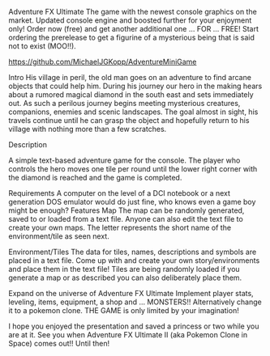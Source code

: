 Adventure FX Ultimate
The game with the newest console graphics on the market. Updated console engine and boosted further for your enjoyment only! Order now (free) and get another additional one …  FOR …  FREE! Start ordering the prerelease to get a figurine of a mysterious being that is said not to exist (MOO!!).


https://github.com/MichaelJGKopp/AdventureMiniGame

Intro
His village in peril, the old man goes on an adventure to find arcane objects that could help him. During his journey our hero in the making hears about a rumored magical diamond in the south east and sets immediately out.
As such a perilous journey begins meeting mysterious creatures, companions, enemies and scenic landscapes.
The goal almost in sight, his travels continue until he can grasp the object and hopefully return to his village with nothing more than a few scratches.


Description

A simple text-based adventure game for the console.
The player who controls the hero moves one tile per round until the lower right corner with the diamond is reached and the game is completed.

Requirements
A computer on the level of a DCI notebook or a next generation DOS emulator would do just fine, who knows even a game boy might be enough?
Features
Map
The map can be randomly generated, saved to or loaded from a text file.
Anyone can also edit the text file to create your own maps. The letter represents the short name of the environment/tile as seen next.


Environment/Tiles
The data for tiles, names, descriptions and symbols are placed in a text file.
Come up with and create your own story/environments and place them in the text file!
Tiles are being randomly loaded if you generate a map or as described you can also deliberately place them.

Expand on the universe of Adventure FX Ultimate
Implement player stats, leveling, items, equipment, a shop and … MONSTERS!!
Alternatively change it to a pokemon clone.
THE GAME is only limited by your imagination!

I hope you enjoyed the presentation and saved a princess or two while you are at it. 
See you when Adventure FX Ultimate II (aka Pokemon Clone in Space) comes out!! Until then!
